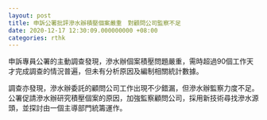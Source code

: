 ```yaml
---
layout: post
title: 申訴公署批評滲水辦積壓個案嚴重　對顧問公司監察不足
date: 2020-12-17 12:30:09.000000000 +08:00
categories: rthk
---
```


申訴專員公署的主動調查發現，滲水辦個案積壓問題嚴重，需時超過90個工作天才完成調查的情況普遍，但未有分析原因及編制相關統計數據。

調查亦發現，滲水辦委託的顧問公司工作出現不少錯漏，但滲水辦監察力度不足。公署促請滲水辦研究積壓個案的原因，加強監察顧問公司，採用新技術尋找滲水源頭，並探討由一個主導部門統籌運作。
